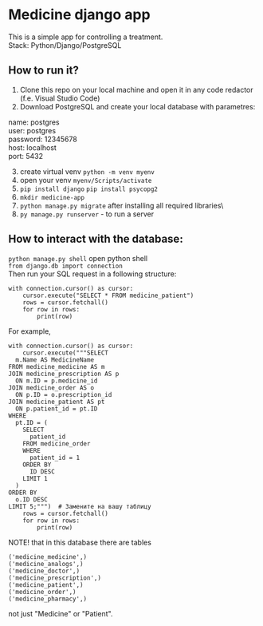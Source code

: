 
  # Medicine django app
This is a simple app for controlling a treatment.\
Stack: Python/Django/PostgreSQL

## How to run it?
1) Clone this repo on your local machine and open it in any code redactor (f.e. Visual Studio Code)
2) Download PostgreSQL and create your local database with parametres:
   
name: postgres\
user: postgres\
password: 12345678\
host: localhost\
port: 5432

3) create virtual venv ```python -m venv myenv```
4) open your venv ```myenv/Scripts/activate```
5) ```pip install django``` ```pip install psycopg2``` 
6) ```mkdir medicine-app```
7) ```python manage.py migrate``` after installing all required libraries\
8) ```py manage.py runserver``` - to run a server

## How to interact with the database:
```python manage.py shell``` open python shell\
```from django.db import connection```\
Then run your SQL request in a following structure:
~~~
with connection.cursor() as cursor:
    cursor.execute("SELECT * FROM medicine_patient")  
    rows = cursor.fetchall()
    for row in rows:
        print(row)
~~~

For example, 
~~~
with connection.cursor() as cursor:
    cursor.execute("""SELECT
  m.Name AS MedicineName
FROM medicine_medicine AS m
JOIN medicine_prescription AS p
  ON m.ID = p.medicine_id
JOIN medicine_order AS o
  ON p.ID = o.prescription_id
JOIN medicine_patient AS pt
  ON p.patient_id = pt.ID
WHERE
  pt.ID = (
    SELECT
      patient_id
    FROM medicine_order
    WHERE
      patient_id = 1
    ORDER BY
      ID DESC
    LIMIT 1
  )
ORDER BY
  o.ID DESC
LIMIT 5;""")  # Замените на вашу таблицу
    rows = cursor.fetchall()
    for row in rows:
        print(row)
~~~



NOTE! that in this database there are tables 
~~~
('medicine_medicine',)
('medicine_analogs',)
('medicine_doctor',)
('medicine_prescription',)
('medicine_patient',)
('medicine_order',)
('medicine_pharmacy',)
~~~
not just "Medicine" or "Patient". 
